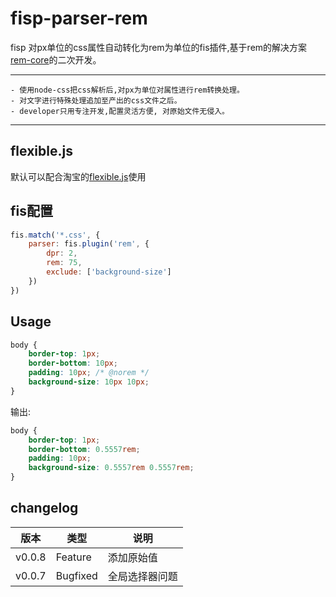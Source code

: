 # fisp-parser-rem

fisp 对px单位的css属性自动转化为rem为单位的fis插件,基于rem的解决方案[rem-core](https://www.npmjs.com/package/rem-core)的二次开发。

-----------------
    - 使用node-css把css解析后,对px为单位对属性进行rem转换处理。
    - 对文字进行特殊处理追加至产出的css文件之后。
    - developer只用专注开发,配置灵活方便, 对原始文件无侵入。
-----------------

## flexible.js
默认可以配合淘宝的[flexible.js](https://github.com/amfe/lib-flexible)使用

## fis配置

```javascript
fis.match('*.css', {
    parser: fis.plugin('rem', {
        dpr: 2,
        rem: 75,
        exclude: ['background-size']
    })
})
```


## Usage

```css
body {
    border-top: 1px;
    border-bottom: 10px;
    padding: 10px; /* @norem */
    background-size: 10px 10px;
}
```

输出:

```css
body {
    border-top: 1px;
    border-bottom: 0.5557rem;
    padding: 10px;
    background-size: 0.5557rem 0.5557rem;
}
```

## changelog

<table>
    <thead>
        <tr>
            <th>版本</th>
            <th>类型</th>
            <th>说明</th>
        </tr>
    </thead>
    <tbody> 
        <tr>
            <td>v0.0.8</td>
            <td>Feature</td>
            <td>添加原始值</td>
        </tr>
        <tr>
            <td>v0.0.7</td>
            <td>Bugfixed</td>
            <td>全局选择器问题</td>
        </tr>
    </tbody>
</table>